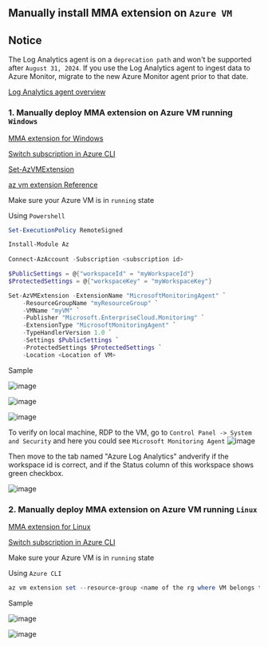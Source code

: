## Manually install MMA extension on `Azure VM`
## Notice
The Log Analytics agent is on a `deprecation path` and won't be supported after `August 31, 2024`. If you use the Log Analytics agent to ingest data to Azure Monitor, migrate to the new Azure Monitor agent prior to that date.

[Log Analytics agent overview](https://learn.microsoft.com/en-us/azure/azure-monitor/agents/log-analytics-agent)

### 1. Manually deploy MMA extension on Azure VM running `Windows`
[MMA extension for Windows](https://learn.microsoft.com/en-us/azure/virtual-machines/extensions/oms-windows?toc=%2Fazure%2Fazure-monitor%2Ftoc.json#powershell-deployment)

[Switch subscription in Azure CLI](https://learn.microsoft.com/en-us/cli/azure/manage-azure-subscriptions-azure-cli#change-the-active-subscription)

[Set-AzVMExtension](https://learn.microsoft.com/en-us/powershell/module/az.compute/set-azvmextension?view=azps-9.2.0)

[az vm extension Reference](https://learn.microsoft.com/en-us/cli/azure/vm/extension?view=azure-cli-latest)

Make sure your Azure VM is in `running` state

Using `Powershell`
```powershell
Set-ExecutionPolicy RemoteSigned

Install-Module Az
  
Connect-AzAccount -Subscription <subscription id>

$PublicSettings = @{"workspaceId" = "myWorkspaceId"}
$ProtectedSettings = @{"workspaceKey" = "myWorkspaceKey"}

Set-AzVMExtension -ExtensionName "MicrosoftMonitoringAgent" `
    -ResourceGroupName "myResourceGroup" `
    -VMName "myVM" `
    -Publisher "Microsoft.EnterpriseCloud.Monitoring" `
    -ExtensionType "MicrosoftMonitoringAgent" `
    -TypeHandlerVersion 1.0 `
    -Settings $PublicSettings `
    -ProtectedSettings $ProtectedSettings `
    -Location <Location of VM>
```

Sample

![image](https://user-images.githubusercontent.com/96930989/211575414-8800a998-4ece-47fc-98d9-ac6eef9c12fa.png)

![image](https://user-images.githubusercontent.com/96930989/211575464-1bef01bc-995e-46a7-b9e3-e4fe78fed93f.png)

![image](https://user-images.githubusercontent.com/96930989/211575553-ffab9ace-1093-4bb7-91a2-75c175ddbac1.png)

To verify on local machine, RDP to the VM, go to `Control Panel -> System and Security` and here you could see `Microsoft Monitoring Agent`
![image](https://user-images.githubusercontent.com/96930989/212033799-9fb7eec1-4179-4de4-8c7f-901c709694c8.png)

Then move to the tab named "Azure Log Analytics" andverify if the workspace id is correct, and if the Status column of this workspace shows green checkbox.

![image](https://user-images.githubusercontent.com/96930989/212016538-d5f340f2-aef0-40b9-857b-6e5a99112199.png)


### 2. Manually deploy MMA extension on Azure VM running `Linux`
[MMA extension for Linux](https://learn.microsoft.com/en-us/azure/virtual-machines/extensions/oms-linux?toc=%2Fazure%2Fazure-monitor%2Ftoc.json)

[Switch subscription in Azure CLI](https://learn.microsoft.com/en-us/cli/azure/manage-azure-subscriptions-azure-cli#change-the-active-subscription)

Make sure your Azure VM is in `running` state

Using `Azure CLI`
```powershell
az vm extension set --resource-group <name of the rg where VM belongs to> --vm-name <name of VM> --name OmsAgentForLinux --publisher Microsoft.EnterpriseCloud.Monitoring --protected-settings '{"workspaceKey":"myWorkspaceKey"}' --settings '{"workspaceId":"myWorkspaceId","skipDockerProviderInstall": true}' --version 1.13
```
Sample

![image](https://user-images.githubusercontent.com/96930989/211572995-01220bed-d43f-4b73-8914-7abf208cd09c.png)

![image](https://user-images.githubusercontent.com/96930989/211573097-676a1207-d0cf-46b0-b7c7-5d5403d979a7.png)

